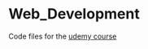 # Web_Development
Code files for the [udemy course](https://www.udemy.com/course/the-complete-web-development-bootcamp/)
